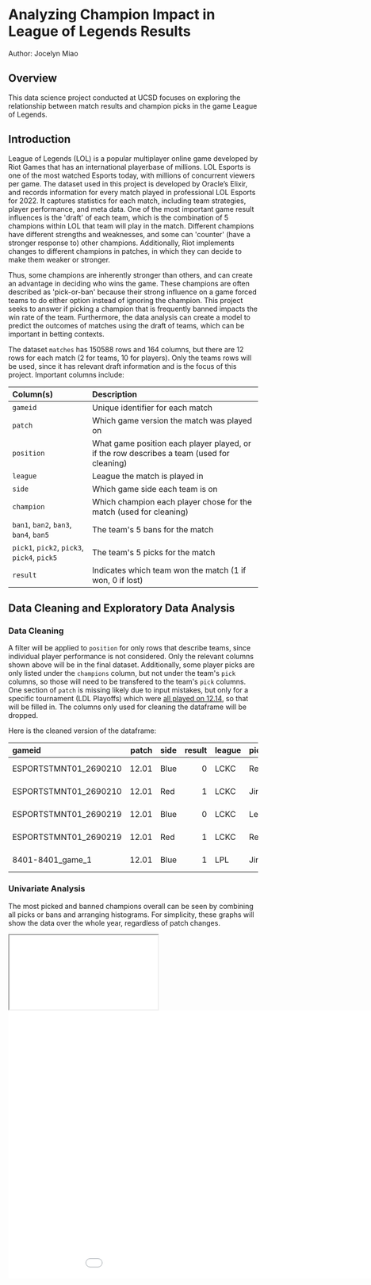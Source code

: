 # Analyzing Champion Impact in League of Legends Results
Author: Jocelyn Miao

## Overview
This data science project conducted at UCSD focuses on exploring the relationship between match results and champion picks in the game League of Legends.

## Introduction 
League of Legends (LOL) is a popular multiplayer online game developed by Riot Games that has an international playerbase of millions. LOL Esports is one of the most watched Esports today, with millions of concurrent viewers per game. The dataset used in this project is developed by Oracle’s Elixir, and records information for every match played in professional LOL Esports for 2022. It captures statistics for each match, including team strategies, player performance, and meta data. One of the most important game result influences is the 'draft' of each team, which is the combination of 5 champions within LOL that team will play in the match. Different champions have different strengths and weaknesses, and some can 'counter' (have a stronger response to) other champions. Additionally, Riot implements changes to different champions in patches, in which they can decide to make them weaker or stronger.

Thus, some champions are inherently stronger than others, and can create an advantage in deciding who wins the game. These champions are often described as 'pick-or-ban' because their strong influence on a game forced teams to do either option instead of ignoring the champion. This project seeks to answer if picking a champion that is frequently banned impacts the win rate of the team. Furthermore, the data analysis can create a model to predict the outcomes of matches using the draft of teams, which can be important in betting contexts.

The dataset `matches` has 150588 rows and 164 columns, but there are 12 rows for each match (2 for teams, 10 for players). Only the teams rows will be used, since it has relevant draft information and is the focus of this project. Important columns include: 

| Column(s) | Description |
|:---------|:--------|
| `gameid` | Unique identifier for each match |
| `patch` | Which game version the match was played on |
| `position` | What game position each player played, or if the row describes a team (used for cleaning)|
| `league` | League the match is played in |
| `side` | Which game side each team is on |
|`champion` | Which champion each player chose for the match (used for cleaning) |
| `ban1`, `ban2`, `ban3`, `ban4`, `ban5` | The team's 5 bans for the match |
| `pick1`, `pick2`, `pick3`, `pick4`, `pick5` | The team's 5 picks for the match |
| `result` | Indicates which team won the match (1 if won, 0 if lost) |

## Data Cleaning and Exploratory Data Analysis
### Data Cleaning
A filter will be applied to `position` for only rows that describe teams, since individual player performance is not considered. Only the relevant columns shown above will be in the final dataset. Additionally, some player picks are only listed under the `champions` column, but not under the team's `pick` columns, so those will need to be transfered to the team's `pick` columns. One section of `patch` is missing likely due to input mistakes, but only for a specific tournament (LDL Playoffs) which were [all played on 12.14](https://lol.fandom.com/wiki/LDL/2022_Season/Summer_Playoffs), so that will be filled in. The columns only used for cleaning the dataframe will be dropped. 

Here is the cleaned version of the dataframe:

| gameid                |   patch | side   |   result | league   | pick1    | pick2     | pick3    | pick4   | pick5     | ban1     | ban2         | ban3         | ban4     | ban5    |
|:----------------------|--------:|:-------|---------:|:---------|:---------|:----------|:---------|:--------|:----------|:---------|:-------------|:-------------|:---------|:--------|
| ESPORTSTMNT01_2690210 |   12.01 | Blue   |        0 | LCKC     | Renekton | Samira    | Xin Zhao | LeBlanc | Leona     | Karma    | Caitlyn      | Syndra       | Thresh   | Lulu    |
| ESPORTSTMNT01_2690210 |   12.01 | Red    |        1 | LCKC     | Jinx     | Viego     | Gragas   | Viktor  | Alistar   | Lee Sin  | Twisted Fate | Zoe          | Nautilus | Rell    |
| ESPORTSTMNT01_2690219 |   12.01 | Blue   |        0 | LCKC     | Lee Sin  | Jhin      | Gragas   | Rakan   | Orianna   | Sona     | Jarvan IV    | Caitlyn      | Lulu     | Lucian  |
| ESPORTSTMNT01_2690219 |   12.01 | Red    |        1 | LCKC     | Renekton | Syndra    | Nidalee  | Leona   | Gangplank | LeBlanc  | Yuumi        | Twisted Fate | Karma    | Alistar |
| 8401-8401_game_1      |   12.01 | Blue   |        1 | LPL      | Jinx     | Jarvan IV | Nautilus | Syndra  | Gwen      | Renekton | Lee Sin      | Caitlyn      | Jayce    | Camille |

### Univariate Analysis
The most picked and banned champions overall can be seen by combining all picks or bans and arranging histograms. For simplicity, these graphs will show the data over the whole year, regardless of patch changes.

<div class="iframe-container">
  <iframe src="assets/univar.html" scrolling="no"></iframe>
</div>

<iframe
  src="assets/univar.html"
  width="1000"
  height="540"
  scrolling="no"
  frameborder="0"
></iframe>

